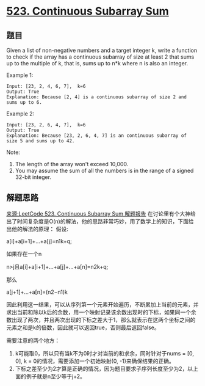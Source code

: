 # [523. Continuous Subarray Sum](https://leetcode.com/problems/continuous-subarray-sum/)

## 题目

Given a list of non-negative numbers and a target integer k, write a function to check if the array has a continuous subarray of size at least 2 that sums up to the multiple of k, that is, sums up to n*k where n is also an integer.

Example 1:

```text
Input: [23, 2, 4, 6, 7],  k=6
Output: True
Explanation: Because [2, 4] is a continuous subarray of size 2 and sums up to 6.
```

Example 2:

```text
Input: [23, 2, 6, 4, 7],  k=6
Output: True
Explanation: Because [23, 2, 6, 4, 7] is an continuous subarray of size 5 and sums up to 42.
```

Note:

1. The length of the array won't exceed 10,000.
1. You may assume the sum of all the numbers is in the range of a signed 32-bit integer.

## 解题思路

[来源:LeetCode 523. Continuous Subarray Sum 解题报告](http://blog.csdn.net/camellhf/article/details/58590647)
在讨论里有个大神给出了时间复杂度是O(n)的解法，他的思路非常巧妙，用了数学上的知识，下面给出他的解法的原理：
假设:

a[i]+a[i+1]+...+a[j]=n1k+q;

如果存在一个n

n>j且a[i]+a[i+1]+...+a[j]+...+a[n]=n2k+q;

那么

a[j+1]+...+a[n]=(n2−n1)k

因此利用这一结果，可以从序列第一个元素开始遍历，不断累加上当前的元素，并求出当前和除以k后的余数，用一个映射记录该余数出现时的下标，如果同一个余数出现了两次，并且两次出现的下标之差大于1，那么就表示在这两个坐标之间的元素之和是k的倍数，因此就可以返回true，否则最后返回false。

需要注意的两个地方：

1. k可能取0，所以只有当k不为0时才对当前的和求余，同时针对于nums = [0, 0], k = 0的情况，需要添加一个初始映射(0, -1)来确保结果的正确。
1. 下标之差至少为2才算是正确的情况，因为题目要求子序列长度至少为2，以上面的例子就是n至少等于j+2。